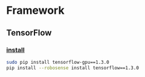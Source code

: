 # Framework

## TensorFlow
### [install](https://medium.com/@yckim/tensorflow-1-3-install-on-ubuntu-16-04-2d191a6e5546)

```sh
sudo pip install tensorflow-gpu==1.3.0
pip install --robosense install tensorflow==1.3.0
```

